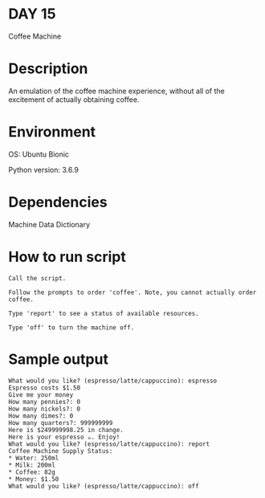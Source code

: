 # DAY 15

Coffee Machine

# Description

An emulation of the coffee machine experience, without all of the excitement of actually obtaining coffee.

# Environment
OS: Ubuntu Bionic

Python version: 3.6.9

# Dependencies

Machine Data Dictionary

# How to run script
```
Call the script.

Follow the prompts to order 'coffee'. Note, you cannot actually order coffee.

Type 'report' to see a status of available resources.

Type 'off' to turn the machine off.

```

# Sample output
```
What would you like? (espresso/latte/cappuccino): espresso
Espresso costs $1.50
Give me your money
How many pennies?: 0
How many nickels?: 0
How many dimes?: 0
How many quarters?: 999999999
Here is $249999998.25 in change.
Here is your espresso ☕. Enjoy!
What would you like? (espresso/latte/cappuccino): report
Coffee Machine Supply Status:
* Water: 250ml
* Milk: 200ml
* Coffee: 82g
* Money: $1.50
What would you like? (espresso/latte/cappuccino): off
```
